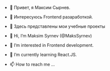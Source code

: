 - 👋 Привет, я Максим Сырнев.
- 👀 Интересуюсь Frontend разаработкой.
- 🌱 Здесь представлены мои учебные проекты

- 👋 Hi, I’m Maksim Syrnev (@MaksSyrnev)
- 👀 I’m interested in Frontend development.
- 🌱 I’m currently learning React.JS.
- 📫 How to reach me ...
<!---
MaksSyrnev/MaksSyrnev is a ✨ special ✨ repository because its `README.md` (this file) appears on your GitHub profile.
You can click the Preview link to take a look at your changes.
--->
